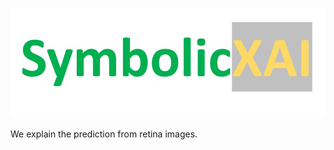  <p align="center">
    <img src="figures/logo.jpeg" width="700" title="The Logo">
 </p>

We explain the prediction from retina images.

